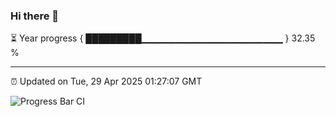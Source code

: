 ### Hi there 👋

⏳ Year progress { █████████▁▁▁▁▁▁▁▁▁▁▁▁▁▁▁▁▁▁▁▁▁ } 32.35 %

---

⏰ Updated on Tue, 29 Apr 2025 01:27:07 GMT

![Progress Bar CI](https://github.com/liununu/liununu/workflows/Progress%20Bar%20CI/badge.svg)
